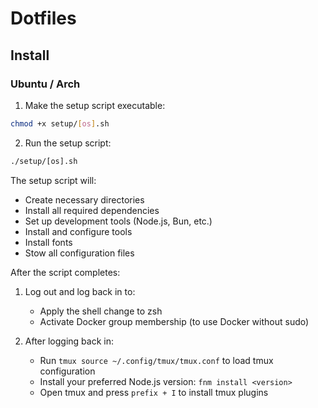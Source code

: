 # Dotfiles

## Install

### Ubuntu / Arch

1. Make the setup script executable:

```bash
chmod +x setup/[os].sh
```

2. Run the setup script:

```bash
./setup/[os].sh
```

The setup script will:

- Create necessary directories
- Install all required dependencies
- Set up development tools (Node.js, Bun, etc.)
- Install and configure tools
- Install fonts
- Stow all configuration files

After the script completes:

1. Log out and log back in to:

   - Apply the shell change to zsh
   - Activate Docker group membership (to use Docker without sudo)

2. After logging back in:
   - Run `tmux source ~/.config/tmux/tmux.conf` to load tmux configuration
   - Install your preferred Node.js version: `fnm install <version>`
   - Open tmux and press `prefix + I` to install tmux plugins
